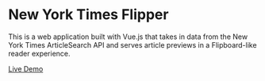 # New York Times Flipper

This is a web application built with Vue.js that takes in data from the New York Times ArticleSearch API and serves article previews in a Flipboard-like reader experience.

[Live Demo](https://tsengsational.github.io/nytimes-flipper/#)
